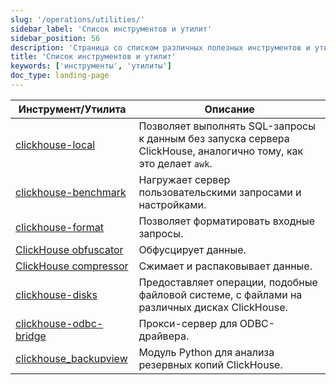 ```yaml
---
slug: '/operations/utilities/'
sidebar_label: 'Список инструментов и утилит'
sidebar_position: 56
description: 'Страница со списком различных полезных инструментов и утилит ClickHouse.'
title: 'Список инструментов и утилит'
keywords: ['инструменты', 'утилиты']
doc_type: landing-page
---
```

| Инструмент/Утилита | Описание |
|------|-------------|
|[clickhouse-local](../../operations/utilities/clickhouse-local.md) | Позволяет выполнять SQL-запросы к данным без запуска сервера ClickHouse, аналогично тому, как это делает `awk`.|
|[clickhouse-benchmark](../../operations/utilities/clickhouse-benchmark.md) | Нагружает сервер пользовательскими запросами и настройками.|
| [clickhouse-format](../../operations/utilities/clickhouse-format.md) | Позволяет форматировать входные запросы.|
|[ClickHouse obfuscator](../../operations/utilities/clickhouse-obfuscator.md) | Обфусцирует данные.|
|[ClickHouse compressor](../../operations/utilities/clickhouse-compressor.md) | Сжимает и распаковывает данные.|
| [clickhouse-disks](../../operations/utilities/clickhouse-disks.md) | Предоставляет операции, подобные файловой системе, с файлами на различных дисках ClickHouse.|
| [clickhouse-odbc-bridge](../../operations/utilities/odbc-bridge.md) | Прокси-сервер для ODBC-драйвера.|
| [clickhouse_backupview](../../operations/utilities/backupview.md) | Модуль Python для анализа резервных копий ClickHouse.|